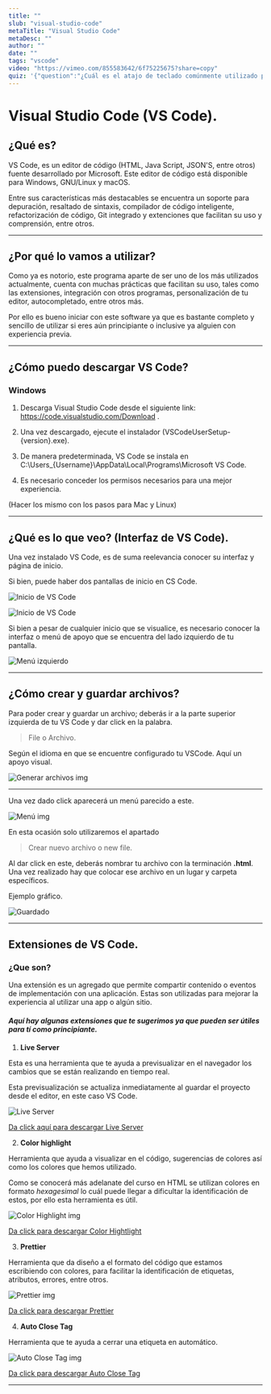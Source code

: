 ```yaml
---
title: ""
slub: "visual-studio-code"
metaTitle: "Visual Studio Code"
metaDesc: ""	
author: ""	
date: ""	
tags: "vscode"
video: "https://vimeo.com/855583642/6f75225675?share=copy"
quiz: '{"question":"¿Cuál es el atajo de teclado comúnmente utilizado para abrir el panel de búsqueda global (Search) en Visual Studio Code?","options":["a) Ctrl + F","b) Alt + S","c) Ctrl + P","d) Shift + F"],"answer":"c) Ctrl + P"}'
---
```

# Visual Studio Code (VS Code).

## ¿Qué es?

VS Code, es un editor de código (HTML, Java Script, JSON'S, entre otros) fuente desarrollado por Microsoft. Este editor de código está disponible para Windows, GNU/Linux y macOS.

Entre sus características más destacables se encuentra un soporte para depuración, resaltado de sintaxis, compilador de código inteligente, refactorización de código, Git integrado y extenciones que facilitan su uso y comprensión, entre otros.

---

## ¿Por qué lo vamos a utilizar?

Como ya es notorio, este programa aparte de ser uno de los más utilizados actualmente, cuenta con muchas prácticas que facilitan su uso, tales como las extensiones, integración con otros programas, personalización de tu editor, autocompletado, entre otros más. 

Por ello es bueno iniciar con este software ya que es bastante completo y sencillo de utilizar si eres aún principiante o inclusive ya alguien con experiencia previa.

---

## ¿Cómo puedo descargar VS Code?

### Windows

1. Descarga Visual Studio Code desde el siguiente link: https://code.visualstudio.com/Download .

2. Una vez descargado, ejecute el instalador (VSCodeUserSetup-{version}.exe).

3. De manera predeterminada, VS Code se instala en C:\Users_{Username}\AppData\Local\Programs\Microsoft VS Code.

4. Es necesario conceder los permisos necesarios para una mejor experiencia.

(Hacer los mismo con los pasos para Mac y Linux)

---
## ¿Qué es lo que veo? (Interfaz de VS Code).

Una vez instalado VS Code, es de suma reelevancia conocer su interfaz y página de inicio.

Si bien, puede haber dos pantallas de inicio en CS Code.


![Inicio de VS Code](./ima/otra%20entrada%20origin.png)

![Inicio de VS Code](./ima/1vscode.png)

Si bien a pesar de cualquier inicio que se visualice, es necesario conocer la interfaz o menú de apoyo que se encuentra del lado izquierdo de tu pantalla.

![Menú izquierdo](./ima/2vscode.png)

---

## ¿Cómo crear y guardar archivos?
 Para poder crear y guardar un archivo; deberás ir a la parte superior izquierda de tu VS Code y dar click en la palabra.

> File o Archivo.

Según el idioma en que se encuentre configurado tu VSCode.
Aquí un apoyo visual.

![Generar archivos img](./ima/newarchive.png)

---

Una vez dado click aparecerá un menú parecido a este.

![Menú img](./ima/nuevarch.png)

En esta ocasión solo utilizaremos el apartado 
>Crear nuevo archivo o new file.

Al dar click en este, deberás nombrar tu archivo con la terminación **.html**. Una vez realizado hay que colocar ese archivo en un lugar y carpeta específicos.

Ejemplo gráfico.

![Guardado](./ima/finnewarch.png)

---

## Extensiones de VS Code.

### ¿Que son?

Una extensión es un agregado que permite compartir contenido o eventos de implementación con una aplicación. Estas son utilizadas para mejorar la experiencia al utilizar una app o algún sitio.

#### _Aquí hay algunas extensiones que te sugerimos ya que pueden ser útiles para tí como principiante._

1. **Live Server**

 Esta es una herramienta que te ayuda a previsualizar en el navegador los cambios que se están realizando en tiempo real.

 Esta previsualización se actualiza inmediatamente al guardar el proyecto desde el editor, en este caso VS Code.
 
 ![Live Server](./ima/live-serveredit1.png)

 [Da click aquí para descargar Live Server](https://marketplace.visualstudio.com/items?itemName=ritwickdey.LiveServer)

 2. **Color highlight**

 Herramienta que ayuda a visualizar en el código, sugerencias de colores así como los colores que hemos utilizado. 

 Como se conocerá más adelanate del curso en HTML se utilizan colores en formato _hexagesimal_ lo cuál puede llegar a dificultar la identificación de estos, por ello esta herramienta es útil.


![Color Highlight img](./ima/chighlight.jpg)

 [Da click para descargar Color Hightlight](https://marketplace.visualstudio.com/items?itemName=naumovs.color-highlight)

 3. **Prettier**

Herramienta que da diseño a el formato del código que estamos escribiendo con colores, para facilitar la identificación de etiquetas, atributos, errores, entre otros.

![Prettier img](./ima/prettier1.png)

[Da click para descargar Prettier](https://marketplace.visualstudio.com/items?itemName=esbenp.prettier-vscode)

 4. **Auto Close Tag**

 Herramienta que te ayuda a cerrar una etiqueta en automático.

![Auto Close Tag img](./ima/act1.png)

[Da click para descargar Auto Close Tag](https://marketplace.visualstudio.com/items?itemName=formulahendry.auto-close-tag)

---